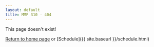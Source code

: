 ```yaml
---
layout: default
title: MMP 310 - 404
---
```


This page doesn't exist!

[Return to home page]({{site.baseurl}}/) or [Schedule]({{ site.baseurl }}/schedule.html)